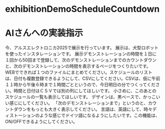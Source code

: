 # exhibitionDemoScheduleCountdown

# AIさんへの実装指示
今、アルスエレクトロニカ2025で展示を行っています。
展示は、犬型ロボットを使ったインスタレーションです。
展示デモンストレーションの時間を１日に１回から50回まで登録して、次のデモンストレーションまでのカウントダウンと、次のデモンストレーションの時間を表示するページをつくりたいです。
WEBでできれば１つのファイルにまとめてください。スケジュールのリストは、日付も複数登録できるようにして、CSVにしてください。CSVは、仮に午前１１時から午後６時まで１時間ごとというので、今日明日の分でつくってください。時間と日付はＣＳＶでは別の列にしてほしいです。
小さめに、このあとのスケジュールの一覧も表示してほしいです。
デザインは、黒ベースで、かっこいい感じにしてください。
「次のデモンストレーションまで」というのと、カウントダウンをもっとも大きく表示してください。
言語は、英語にして、時々ディストーションのような感じでドイツ語になるようにしたいです。この機能は、ON/OFFできるようにしてください。
